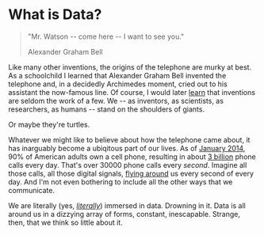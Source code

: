 # What is Data?

> "Mr. Watson -- come here -- I want to see you."
> <footer>Alexander Graham Bell</footer>

Like many other inventions, the origins of the telephone are murky at best. As a schoolchild I learned that Alexander Graham Bell invented the telephone and, in a decidedly Archimedes moment, cried out to his assistant the now-famous line. Of course, I would later [learn](http://en.wikipedia.org/wiki/Invention_of_the_telephone) that inventions are seldom the work of a few. We -- as inventors, as scientists, as researchers, as humans -- stand on the shoulders of giants.

Or maybe they're turtles.

Whatever we might like to believe about how the telephone came about, it has inarguably become a ubiqitous part of our lives. As of [January 2014](http://www.pewinternet.org/fact-sheets/mobile-technology-fact-sheet/), 90% of American adults own a cell phone, resulting in about [3 billion](http://www.texasinsider.org/3-billion-phone-calls-made-in-us-every-day/) phone calls every day. That's over 30000 phone calls every *second*. Imagine all those calls, all those digital signals, [flying around](http://www.telcomhistory.org/vm/scienceLongDistance.shtml) us every second of every day. And I'm not even bothering to include all the other ways that we communicate.

We are literally (yes, [*literally*](http://theoatmeal.com/comics/literally)) immersed in data. Drowning in it. Data is all around us in a dizzying array of forms, constant, inescapable. Strange, then, that we think so little about it.
